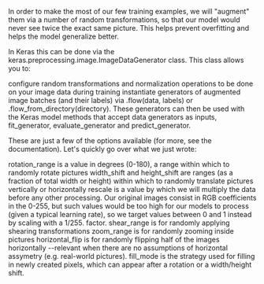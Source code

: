 In order to make the most of our few training examples, we will "augment" them via a number of random transformations, so that our model would never see twice the exact same picture. This helps prevent overfitting and helps the model generalize better.

In Keras this can be done via the keras.preprocessing.image.ImageDataGenerator class. This class allows you to:

configure random transformations and normalization operations to be done on your image data during training
instantiate generators of augmented image batches (and their labels) via .flow(data, labels) or .flow_from_directory(directory). 
These generators can then be used with the Keras model methods that accept data generators as inputs, fit_generator, evaluate_generator and predict_generator.


These are just a few of the options available (for more, see the documentation). Let's quickly go over what we just wrote:

rotation_range is a value in degrees (0-180), a range within which to randomly rotate pictures
width_shift and height_shift are ranges (as a fraction of total width or height) within which to randomly translate pictures vertically or horizontally
rescale is a value by which we will multiply the data before any other processing. Our original images consist in RGB coefficients in the 0-255, but such values would be too high for our models to process (given a typical learning rate), so we target values between 0 and 1 instead by scaling with a 1/255. factor.
shear_range is for randomly applying shearing transformations
zoom_range is for randomly zooming inside pictures
horizontal_flip is for randomly flipping half of the images horizontally --relevant when there are no assumptions of horizontal assymetry (e.g. real-world pictures).
fill_mode is the strategy used for filling in newly created pixels, which can appear after a rotation or a width/height shift.